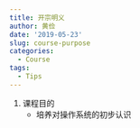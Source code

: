 ```yaml
---
title: 开宗明义
author: 黄俭
date: '2019-05-23'
slug: course-purpose
categories:
  - Course
tags:
  - Tips
---
```

1. 课程目的
    - 培养对操作系统的初步认识
